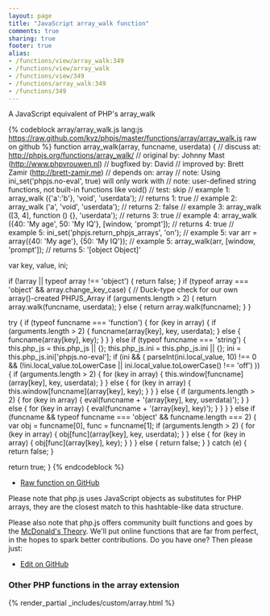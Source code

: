 ```yaml
---
layout: page
title: "JavaScript array_walk function"
comments: true
sharing: true
footer: true
alias:
- /functions/view/array_walk:349
- /functions/view/array_walk
- /functions/view/349
- /functions/array_walk:349
- /functions/349
---
```

<!-- Generated by Rakefile:build -->
A JavaScript equivalent of PHP's array_walk

{% codeblock array/array_walk.js lang:js https://raw.github.com/kvz/phpjs/master/functions/array/array_walk.js raw on github %}
function array_walk(array, funcname, userdata) {
  //  discuss at: http://phpjs.org/functions/array_walk/
  // original by: Johnny Mast (http://www.phpvrouwen.nl)
  // bugfixed by: David
  // improved by: Brett Zamir (http://brett-zamir.me)
  //  depends on: array
  //        note: Using ini_set('phpjs.no-eval', true) will only work with
  //        note: user-defined string functions, not built-in functions like void()
  //        test: skip
  //   example 1: array_walk ({'a':'b'}, 'void', 'userdata');
  //   returns 1: true
  //   example 2: array_walk ('a', 'void', 'userdata');
  //   returns 2: false
  //   example 3: array_walk ([3, 4], function () {}, 'userdata');
  //   returns 3: true
  //   example 4: array_walk ({40: 'My age', 50: 'My IQ'}, [window, 'prompt']);
  //   returns 4: true
  //   example 5: ini_set('phpjs.return_phpjs_arrays', 'on');
  //   example 5: var arr = array({40: 'My age'}, {50: 'My IQ'});
  //   example 5: array_walk(arr, [window, 'prompt']);
  //   returns 5: '[object Object]'

  var key, value, ini;

  if (!array || typeof array !== 'object') {
    return false;
  }
  if (typeof array === 'object' && array.change_key_case) { // Duck-type check for our own array()-created PHPJS_Array
    if (arguments.length > 2) {
      return array.walk(funcname, userdata);
    } else {
      return array.walk(funcname);
    }
  }

  try {
    if (typeof funcname === 'function') {
      for (key in array) {
        if (arguments.length > 2) {
          funcname(array[key], key, userdata);
        } else {
          funcname(array[key], key);
        }
      }
    } else if (typeof funcname === 'string') {
      this.php_js = this.php_js || {};
      this.php_js.ini = this.php_js.ini || {};
      ini = this.php_js.ini['phpjs.no-eval'];
      if (ini && (
        parseInt(ini.local_value, 10) !== 0 && (!ini.local_value.toLowerCase || ini.local_value.toLowerCase() !==
          'off')
      )) {
        if (arguments.length > 2) {
          for (key in array) {
            this.window[funcname](array[key], key, userdata);
          }
        } else {
          for (key in array) {
            this.window[funcname](array[key], key);
          }
        }
      } else {
        if (arguments.length > 2) {
          for (key in array) {
            eval(funcname + '(array[key], key, userdata)');
          }
        } else {
          for (key in array) {
            eval(funcname + '(array[key], key)');
          }
        }
      }
    } else if (funcname && typeof funcname === 'object' && funcname.length === 2) {
      var obj = funcname[0],
        func = funcname[1];
      if (arguments.length > 2) {
        for (key in array) {
          obj[func](array[key], key, userdata);
        }
      } else {
        for (key in array) {
          obj[func](array[key], key);
        }
      }
    } else {
      return false;
    }
  } catch (e) {
    return false;
  }

  return true;
}
{% endcodeblock %}

 - [Raw function on GitHub](https://github.com/kvz/phpjs/blob/master/functions/array/array_walk.js)

Please note that php.js uses JavaScript objects as substitutes for PHP arrays, they are 
the closest match to this hashtable-like data structure. 

Please also note that php.js offers community built functions and goes by the 
[McDonald's Theory](https://medium.com/what-i-learned-building/9216e1c9da7d). We'll put online 
functions that are far from perfect, in the hopes to spark better contributions. 
Do you have one? Then please just: 

 - [Edit on GitHub](https://github.com/kvz/phpjs/edit/master/functions/array/array_walk.js)


### Other PHP functions in the array extension
{% render_partial _includes/custom/array.html %}
